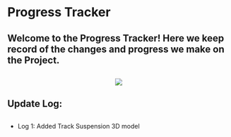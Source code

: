 # Progress Tracker

## Welcome to the Progress Tracker! Here we keep record of the changes and progress we make on the  Project.
## 


<div align="center">
  <a href="https://github.com/warp007x/Deus-Ex-Machina">
    <img src="https://monophy.com/media/4JpvyNYuyf0aI/monophy.gif">
  </a>
  
</div>


## Update Log:
##

- Log 1: Added Track Suspension 3D model
